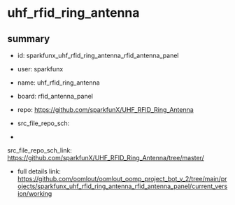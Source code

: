 # uhf_rfid_ring_antenna
 
## summary 
* id: sparkfunx_uhf_rfid_ring_antenna_rfid_antenna_panel
* user: sparkfunx
* name: uhf_rfid_ring_antenna
* board: rfid_antenna_panel
* repo: https://github.com/sparkfunX/UHF_RFID_Ring_Antenna



* src_file_repo_sch: 
*
 src_file_repo_sch_link: https://github.com/sparkfunX/UHF_RFID_Ring_Antenna/tree/master/
* full details link: https://github.com/oomlout/oomlout_oomp_project_bot_v_2/tree/main/projects/sparkfunx_uhf_rfid_ring_antenna_rfid_antenna_panel/current_version/working  






